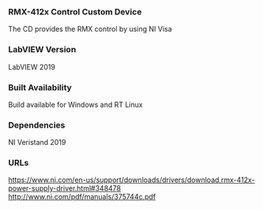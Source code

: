 ### RMX-412x Control Custom Device ###
The CD provides the RMX control by using NI Visa

### LabVIEW Version ###

LabVIEW 2019

### Built Availability ###

Build available for Windows and RT Linux

### Dependencies ###

NI Veristand 2019


### URLs ###

https://www.ni.com/en-us/support/downloads/drivers/download.rmx-412x-power-supply-driver.html#348478
http://www.ni.com/pdf/manuals/375744c.pdf

